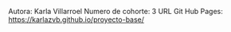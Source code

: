 Autora: Karla Villarroel
Numero de cohorte: 3
URL Git Hub Pages:
https://karlazvb.github.io/proyecto-base/
